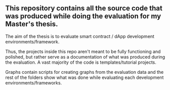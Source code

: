 ## This repository contains all the source code that was produced while doing the evaluation for my Master's thesis.

The aim of the thesis is to evaluate smart contract / dApp development environments/framework. 

Thus, the projects inside this repo aren't meant to be fully functioning and polished, but rather serve as a documentation of what was produced during the evaluation. A vast majority of the code is templates/tutorial projects.

Graphs contain scripts for creating graphs from the evaluation data and the rest of the folders show what was done while evaluating each development environments/frameworks.